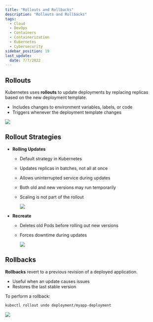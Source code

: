 ```yaml
---
title: "Rollouts and Rollbacks"
description: "Rollouts and Rollbacks"
tags:
  - Cloud
  - DevOps
  - Containers
  - Containerization
  - Kubernetes
  - Cybersecurity
sidebar_position: 19
last_update:
  date: 7/7/2022
---
```



## Rollouts

Kubernetes uses **rollouts** to update deployments by replacing replicas based on the new deployment template.

- Includes changes to environment variables, labels, or code
- Triggers whenever the deployment template changes

<div class='img-center'>  

![](/img/docs/rolloutrevision.png)  

</div>

## Rollout Strategies

- **Rolling Updates**
  - Default strategy in Kubernetes
  - Updates replicas in batches, not all at once
  - Allows uninterrupted service during updates
  - Both old and new versions may run temporarily
  - Scaling is not part of the rollout

    <div class='img-center'>  

    ![](/img/docs/rolloutnodowntime.png)  
    
    </div>

- **Recreate**
  - Deletes old Pods before rolling out new versions
  - Forces downtime during updates

    <div class='img-center'>  

    ![](/img/docs/rolloutupdatesrecreate.png)  

    </div>

## Rollbacks

**Rollbacks** revert to a previous revision of a deployed application.

- Useful when an update causes issues
- Restores the last stable version

To perform a rollback:

```bash
kubectl rollout undo deployment/myapp-deployment
```

<div class='img-center'>  

![](/img/docs/rollbacksundo.png)  

</div>



 

 
